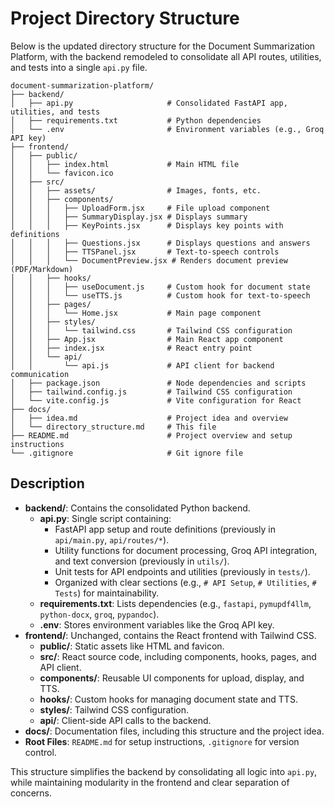 # Project Directory Structure

Below is the updated directory structure for the Document Summarization Platform, with the backend remodeled to consolidate all API routes, utilities, and tests into a single `api.py` file.

```
document-summarization-platform/
├── backend/
│   ├── api.py                     # Consolidated FastAPI app, utilities, and tests
│   ├── requirements.txt           # Python dependencies
│   └── .env                       # Environment variables (e.g., Groq API key)
├── frontend/
│   ├── public/
│   │   ├── index.html             # Main HTML file
│   │   └── favicon.ico
│   ├── src/
│   │   ├── assets/                # Images, fonts, etc.
│   │   ├── components/
│   │   │   ├── UploadForm.jsx     # File upload component
│   │   │   ├── SummaryDisplay.jsx # Displays summary
│   │   │   ├── KeyPoints.jsx      # Displays key points with definitions
│   │   │   ├── Questions.jsx      # Displays questions and answers
│   │   │   ├── TTSPanel.jsx       # Text-to-speech controls
│   │   │   └── DocumentPreview.jsx # Renders document preview (PDF/Markdown)
│   │   ├── hooks/
│   │   │   ├── useDocument.js     # Custom hook for document state
│   │   │   └── useTTS.js          # Custom hook for text-to-speech
│   │   ├── pages/
│   │   │   └── Home.jsx           # Main page component
│   │   ├── styles/
│   │   │   └── tailwind.css       # Tailwind CSS configuration
│   │   ├── App.jsx                # Main React app component
│   │   ├── index.jsx              # React entry point
│   │   └── api/
│   │       └── api.js             # API client for backend communication
│   ├── package.json               # Node dependencies and scripts
│   ├── tailwind.config.js         # Tailwind CSS configuration
│   └── vite.config.js             # Vite configuration for React
├── docs/
│   ├── idea.md                    # Project idea and overview
│   └── directory_structure.md     # This file
├── README.md                      # Project overview and setup instructions
└── .gitignore                     # Git ignore file
```

## Description
- **backend/**: Contains the consolidated Python backend.
  - **api.py**: Single script containing:
    - FastAPI app setup and route definitions (previously in `api/main.py`, `api/routes/*`).
    - Utility functions for document processing, Groq API integration, and text conversion (previously in `utils/`).
    - Unit tests for API endpoints and utilities (previously in `tests/`).
    - Organized with clear sections (e.g., `# API Setup`, `# Utilities`, `# Tests`) for maintainability.
  - **requirements.txt**: Lists dependencies (e.g., `fastapi`, `pymupdf4llm`, `python-docx`, `groq`, `pypandoc`).
  - **.env**: Stores environment variables like the Groq API key.
- **frontend/**: Unchanged, contains the React frontend with Tailwind CSS.
  - **public/**: Static assets like HTML and favicon.
  - **src/**: React source code, including components, hooks, pages, and API client.
  - **components/**: Reusable UI components for upload, display, and TTS.
  - **hooks/**: Custom hooks for managing document state and TTS.
  - **styles/**: Tailwind CSS configuration.
  - **api/**: Client-side API calls to the backend.
- **docs/**: Documentation files, including this structure and the project idea.
- **Root Files**: `README.md` for setup instructions, `.gitignore` for version control.

This structure simplifies the backend by consolidating all logic into `api.py`, while maintaining modularity in the frontend and clear separation of concerns.